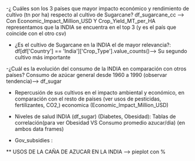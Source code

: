 -¿ Cuáles son los 3 países que mayor impacto económico y rendimiento de cultivo (tn por ha) respecto al cultivo de Sugarcane? df_sugarcane_cc --> Con Economic_Impact_Million_USD Y Crop_Yield_MT_per_HA representamos que la INDIA se encuentra en el top 3 (y es el país que coincide con el otro csv)

- ¿Es el cultivo de Sugarcane en la INDIA el de mayor relevancia?:
    df[df['Country'] == 'India']['Crop_Type'].value_counts()--> Su segundo cultivo más importante

-¿Cuál es la evolución del consumo de la INDIA en comparación con otros países? Consumo de azúcar general desde 1960 a 1990 (observar tendencia)--> df_sugar

- Repercusión de sus cultivos en el impacto ambiental y económico, en comparación con el resto de países (ver usos de pesticidas, fertilizantes, CO2,) economica (Economic_Impact_Million_USD)

- Niveles de salud INDIA (df_sugar) (Diabetes, Obesidad): Tablas de correlación(para ver Obesidad VS Consumo promedio azucar/dia) (en ambos data frames)


- Gov_subsidies : 








** USOS DE LA CAÑA DE AZUCAR EN LA INDIA --> pieplot con %